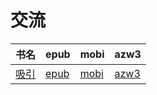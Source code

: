 # 交流

| 书名 | epub | mobi | azw3 |
| --- | --- | --- | --- |
| [吸引](http://ct.dalanmei.com/f/31084289-571807374-8c19fe) | [epub](http://ct.dalanmei.com/f/31084289-571807374-8c19fe) | [mobi](http://ct.dalanmei.com/f/31084289-571539580-e8676b) | [azw3](http://ct.dalanmei.com/f/31084289-571992361-061cb5) |
